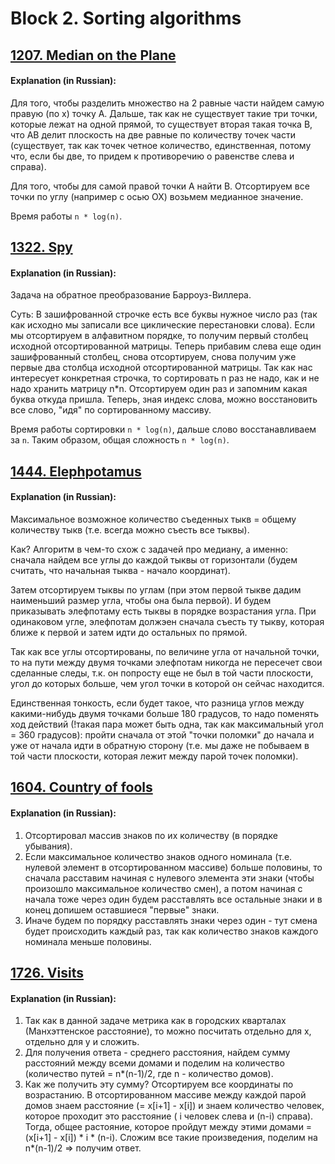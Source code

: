 # Block 2. Sorting algorithms
## [1207. Median on the Plane](https://acm.timus.ru/problem.aspx?space=1&num=1207&locale=en)

#### Explanation (in Russian):
Для того, чтобы разделить множество на 2 равные части найдем самую правую (по х) точку A. Дальше, так как не существует такие три точки, которые лежат на одной прямой, то существует вторая такая точка B, что AB делит плоскость на две равные по количеству точек части (существует, так как точек четное количество, единственная, потому что, если бы две, то придем к противоречию о равенстве слева и справа).

Для того, чтобы для самой правой точки A найти B. Отсортируем все точки по углу (например с осью OX)  возьмем медианное значение.

Время работы `n * log(n)`.

##  [1322. Spy](https://acm.timus.ru/problem.aspx?space=1&num=1322&locale=en)

#### Explanation (in Russian):

Задача на обратное преобразование Барроуз-Виллера.

Суть: 
В зашифрованной строчке есть все буквы нужное число раз (так как исходно мы записали все циклические перестановки слова).
Если мы отсортируем в алфавитном порядке, то получим первый столбец исходной отсортированной матрицы. 
Теперь прибавим слева еще один зашифрованный столбец, снова отсортируем, снова получим уже первые два столбца  исходной отсортированной матрицы.
Так как нас интересует конкретная строчка, то сортировать n раз не надо, как и не надо хранить матрицу n*n. Отсортируем один раз и запомним какая буква откуда пришла. Теперь, зная индекс слова, можно восстановить все слово, "идя" по сортированному массиву.

Время работы сортировки `n * log(n)`, дальше слово восстанавливаем за `n`. Таким образом, общая сложность `n * log(n)`.

##  [1444. Elephpotamus](https://acm.timus.ru/problem.aspx?space=1&num=1444&locale=en)

#### Explanation (in Russian):

Максимальное возможное количество съеденных тыкв = общему количеству тыкв (т.е. всегда можно съесть все тыквы).

Как? Алгоритм в чем-то схож с задачей про медиану, а именно: сначала найдем все углы до каждой тыквы от горизонтали (будем считать, что начальная тыква - начало координат).

Затем отсортируем тыквы по углам (при этом первой тыкве дадим наименьший размер угла, чтобы она была первой).
И будем приказывать элефпотаму есть тыквы в порядке возрастания угла. При одинаковом угле, элефпотам должэен сначала съесть ту тыкву, которая ближе к первой и затем идти до остальных по прямой.

Так как все углы отсортированы, по величине угла от начальной точки, то на пути между двумя точками элефпотам никогда не пересечет свои сделанные следы, т.к. он попросту еще не был в той части плоскости, угол до которых больше, чем угол точки в которой он сейчас находится.

Единственная тонкость, если будет такое, что разница углов между какими-нибудь двумя точками больше 180 градусов, то надо поменять ход действий (!такая пара может быть одна, так как максимальный угол = 360 градусов):
пройти сначала от этой "точки поломки" до начала и уже от начала идти в обратную сторону (т.е. мы даже не побываем в той части плоскости, которая лежит между парой точек поломки).

##  [1604. Country of fools](https://acm.timus.ru/problem.aspx?space=1&num=1604&locale=en)

#### Explanation (in Russian):

1) Отсортировал массив знаков по их количеству (в порядке убывания).
2) Если максимальное количество знаков одного номинала (т.е. нулевой элемент в отсортированном массиве) больше половины, то сначала расставим начиная с нулевого элемента эти знаки (чтобы произошло максимальное количество смен), а потом начиная с начала тоже через один будем расставлять все остальные знаки и в конец допишем оставшиеся "первые" знаки.
3) Иначе будем по порядку расставлять знаки через один - тут смена будет происходить каждый раз, так как количество знаков каждого номинала меньше половины.



##  [1726. Visits](https://acm.timus.ru/problem.aspx?space=1&num=1726)

#### Explanation (in Russian):

1) Так как в данной задаче метрика как в городских кварталах (Манхэттенское расстояние), то можно посчитать отдельно для x, отдельно для  y и сложить.
2) Для получения ответа - среднего расстояния, найдем сумму расстояний между всеми домами и поделим на количество (количество путей = n*(n-1)/2, где n - количество домов).
3) Как же получить эту сумму? Отсортируем все координаты по возрастанию. В отсортированном массиве между каждой парой домов знаем расстояние (= x[i+1] - x[i]) и знаем количество человек, которое проходит это расстояние ( i человек слева и (n-i) справа). Тогда, общее растояние, которое пройдут между этими домами =  (x[i+1] - x[i]) * i * (n-i).
Сложим все такие произведения, поделим на n*(n-1)/2 => получим ответ.
